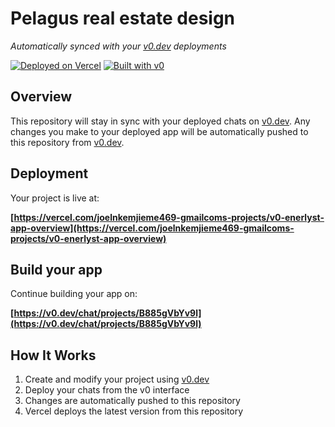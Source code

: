 # Pelagus real estate design

*Automatically synced with your [v0.dev](https://v0.dev) deployments*

[![Deployed on Vercel](https://img.shields.io/badge/Deployed%20on-Vercel-black?style=for-the-badge&logo=vercel)](https://vercel.com/joelnkemjieme469-gmailcoms-projects/v0-enerlyst-app-overview)
[![Built with v0](https://img.shields.io/badge/Built%20with-v0.dev-black?style=for-the-badge)](https://v0.dev/chat/projects/B885gVbYv9l)

## Overview

This repository will stay in sync with your deployed chats on [v0.dev](https://v0.dev).
Any changes you make to your deployed app will be automatically pushed to this repository from [v0.dev](https://v0.dev).

## Deployment

Your project is live at:

**[https://vercel.com/joelnkemjieme469-gmailcoms-projects/v0-enerlyst-app-overview](https://vercel.com/joelnkemjieme469-gmailcoms-projects/v0-enerlyst-app-overview)**

## Build your app

Continue building your app on:

**[https://v0.dev/chat/projects/B885gVbYv9l](https://v0.dev/chat/projects/B885gVbYv9l)**

## How It Works

1. Create and modify your project using [v0.dev](https://v0.dev)
2. Deploy your chats from the v0 interface
3. Changes are automatically pushed to this repository
4. Vercel deploys the latest version from this repository